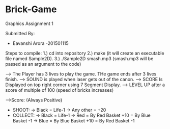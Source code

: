 # Brick-Game
Graphics Assignment 1


Submitted By: 
- Eavanshi Arora
-201501115

Steps to compile:
1.) cd into repository
2.) make (it will create an executable file named Sample2D).
3.) ./Sample2D smash.mp3
(smash.mp3 will be passed as an argument to the code)

--> The Player has 3 lives to play the game. THe game ends after 3 lives finish.
--> SOUND is played when laser gets out of the canon.
--> SCORE Is Displayed on top right corner using 7 Segment Display.
--> LEVEL UP after a score of multiple of 100 (speed of bricks increases)

-->Score: (Always Positive)
* SHOOT:   -> Black = Life-1
	   -> Any other = +20
* COLLECT: -> Black = Life-1
	    -> Red = By Red Basket +10
	           = By Blue Basket -1
	    -> Blue = By Blue Basket +10
	            = By Red Basket -1
